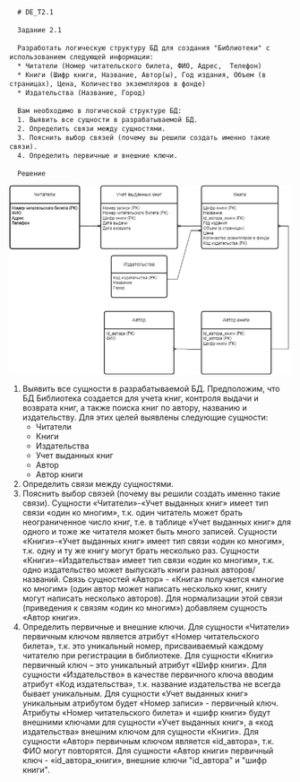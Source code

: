 ﻿      # DE_T2.1
      
      Задание 2.1
      
      Разработать логическую структуру БД для создания "Библиотеки" с использованием следующей информации:
      * Читатели (Номер читательского билета, ФИО, Адрес,  Телефон)
      * Книги (Шифр книги, Название, Автор(ы), Год издания, Объем (в страницах), Цена, Количество экземпляров в фонде)
      * Издательства (Название, Город)
      
      Вам необходимо в логической структуре БД:
      1. Выявить все сущности в разрабатываемой БД.
      2. Определить связи между сущностями.
      3. Пояснить выбор связей (почему вы решили создать именно такие связи).
      4. Определить первичные и внешние ключи.
       
      Решение
![Image alt](https://github.com/MOMIV/DE_T2.1/raw/main/Схема%20БД.png)
1. Выявить все сущности в разрабатываемой БД.
      Предположим, что БД Библиотека создается для учета книг,  контроля выдачи и возврата книг, а также поиска книг по автору, названию и издательству. Для этих целей выявлены следующие сущности:
      * Читатели
      * Книги
      * Издательства
      * Учет выданных книг
      * Автор
      * Автор книги
2. Определить связи между сущностями.
3. Пояснить выбор связей (почему вы решили создать именно такие связи).
      Сущности «Читатели»-«Учет выданных книг» имеет тип связи «один ко многим», т.к. один читатель может брать неограниченное число книг, т.е.  в таблице «Учет выданных книг» для одного и тоже же читателя может быть много записей.
      Сущности «Книги»-«Учет выданных книг» имеет тип связи «один ко многим», т.к. одну и ту же книгу могут брать несколько раз.
      Сущности «Книги»-«Издательства» имеет тип связи «один ко многим», т.к. одно издательство может выпускать книги разных авторов/названий.
      Связь сущностей «Автор» - «Книга» получается «многие ко многим» (один автор может написать несколько книг, книгу могут написать несколько авторов). Для нормализации этой связи (приведения к связям «один ко многим») добавляем сущность «Автор книги».
4. Определить первичные и внешние ключи.
      Для сущности «Читатели» первичным ключом является атрибут «Номер читательского билета», т.к. это уникальный номер, присваиваемый каждому читателю при регистрации в библиотеке.
      Для сущности «Книги» первичный ключ – это уникальный атрибут «Шифр книги».
      Для сущности «Издательство» в качестве первичного ключа вводим атрибут «Код издательства», т.к. название издательства не всегда бывает уникальным.
      Для сущности «Учет выданных книг» уникальным атрибутом будет «Номер записи» - первичный ключ.
      Атрибуты «Номер читательского билета» и «шифр книги» будут внешними ключами для сущности «Учет выданных книг», а «код издательства» внешним ключом для  сущности «Книги».
      Для сущности «Автор» первичным ключом является «id_автора», т.к. ФИО могут повторятся.
      Для сущности «Автор книги»  первичный ключ - «id_автора_книги», внешние ключи "id_автора" и "шифр книги".


